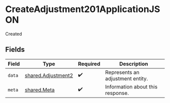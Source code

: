 # CreateAdjustment201ApplicationJSON

Created


## Fields

| Field                                                    | Type                                                     | Required                                                 | Description                                              |
| -------------------------------------------------------- | -------------------------------------------------------- | -------------------------------------------------------- | -------------------------------------------------------- |
| `data`                                                   | [shared.Adjustment2](../../models/shared/adjustment2.md) | :heavy_check_mark:                                       | Represents an adjustment entity.                         |
| `meta`                                                   | [shared.Meta](../../models/shared/meta.md)               | :heavy_check_mark:                                       | Information about this response.                         |